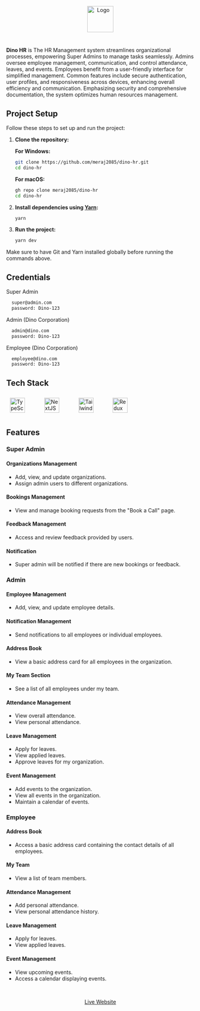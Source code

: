 <p align="center">
  <img src="https://res.cloudinary.com/df5c6zeao/image/upload/v1704388977/Dino%20HR/dono.png" alt="Logo" width="70" style="max-width: 200px;">
</p>

#

**Dino HR** is The HR Management system streamlines organizational processes, empowering Super Admins to manage tasks seamlessly. Admins oversee employee management, communication, and control attendance, leaves, and events. Employees benefit from a user-friendly interface for simplified management. Common features include secure authentication, user profiles, and responsiveness across devices, enhancing overall efficiency and communication. Emphasizing security and comprehensive documentation, the system optimizes human resources management.

## Project Setup

Follow these steps to set up and run the project:

1. **Clone the repository:**

    **For Windows:**
    ```bash
    git clone https://github.com/meraj2085/dino-hr.git
    cd dino-hr
    ```

    **For macOS:**
    ```bash
    gh repo clone meraj2085/dino-hr
    cd dino-hr
    ```

2. **Install dependencies using [Yarn](https://yarnpkg.com/):**
    ```bash
    yarn
    ```

3. **Run the project:**
    ```bash
    yarn dev
    ```

Make sure to have Git and Yarn installed globally before running the commands above.


## Credentials

Super Admin

```bash
  super@admin.com
  password: Dino-123
```

Admin (Dino Corporation)

```bash
  admin@dino.com
  password: Dino-123
```

Employee (Dino Corporation)

```bash
  employee@dino.com
  password: Dino-123
```


## Tech Stack

<div align="left">  
<a href="https://www.typescriptlang.org/" target="_blank"><img style="margin: 10px" src="https://profilinator.rishav.dev/skills-assets/typescript-original.svg" alt="TypeScript" height="40" /></a>  
<span style="margin: 0 10px;">&nbsp;</span>
<a href="https://nextjs.org/" target="_blank"><img style="margin: 10px" src="https://profilinator.rishav.dev/skills-assets/nextjs.png" alt="NextJS" height="40" /></a> 
<span style="margin: 0 10px;">&nbsp;</span> 
<a href="https://www.tailwindcss.com/" target="_blank"><img style="margin: 10px" src="https://profilinator.rishav.dev/skills-assets/tailwindcss.svg" alt="Tailwind CSS" height="40" /></a>  
<span style="margin: 0 10px;">&nbsp;</span>
<a href="https://redux.js.org/" target="_blank"><img style="margin: 10px" src="https://profilinator.rishav.dev/skills-assets/redux-original.svg" alt="Redux" height="40" /></a>  
</div>

## Features

### Super Admin

#### Organizations Management
- Add, view, and update organizations.
- Assign admin users to different organizations.

#### Bookings Management
- View and manage booking requests from the "Book a Call" page.

#### Feedback Management
- Access and review feedback provided by users.
  
#### Notification
- Super admin will be notified if there are new bookings or feedback.

### Admin

#### Employee Management
- Add, view, and update employee details.

#### Notification Management
- Send notifications to all employees or individual employees.

#### Address Book
- View a basic address card for all employees in the organization.

#### My Team Section
- See a list of all employees under my team.

#### Attendance Management
- View overall attendance.
- View personal attendance.

#### Leave Management
- Apply for leaves.
- View applied leaves.
- Approve leaves for my organization.

#### Event Management
- Add events to the organization.
- View all events in the organization.
- Maintain a calendar of events.

### Employee

#### Address Book
- Access a basic address card containing the contact details of all employees.

#### My Team
- View a list of team members.

#### Attendance Management
- Add personal attendance.
- View personal attendance history.

#### Leave Management
- Apply for leaves.
- View applied leaves.

#### Event Management
- View upcoming events.
- Access a calendar displaying events.

<span style="margin: 10 0;">&nbsp;</span>

<p align="center">
  <a href="https://dino-hr.vercel.app/" target="_blank">Live Website</a>
</p>

